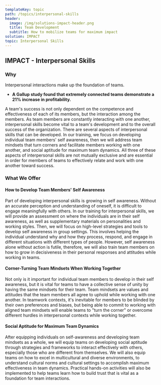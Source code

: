 ```yaml
---
templateKey: topic
path: /topics/interpersonal-skills
header:
  image: /img/solutions-impact-header.png
  title: Team Development
  subtitle: How to mobilize teams for maximum impact
solution: IMPACT
topic: Interpersonal Skills
---
```


## IMPACT - Interpersonal Skills

### Why

Interpersonal interactions make up the foundation of teams.

- **A Gallup study found that extremely connected teams demonstrate a 21%
  increase in profitability.**

A team's success is not only dependent on the competence and effectiveness of
each of its members, but the interaction among the members. As team members are
constantly interacting with one another, interpersonal skills become vital to a
team's development and to the overall success of the organization. There are
several aspects of interpersonal skills that can be developed. In our training,
we focus on developing individual team members' self awareness, then we will
address team mindsets that turn corners and facilitate members working with one
another, and social aptitude for maximum team dynamics. All three of these
aspects of interpersonal skills are not mutually exclusive and are essential in
order for members of teams to effectively relate and work with one another
toward success.

### What We Offer

#### How to Develop Team Members' Self Awareness

Part of developing interpersonal skills is growing in self awareness. Without
an accurate perception and understanding of oneself, it is difficult to engage
meaningfully with others. In our training for interpersonal skills, we will
provide an assessment on where the individuals are in their self awareness, as
well as supplementary materials on personalities and working styles. Then, we
will focus on high-level strategies and tools to develop self awareness in
group settings. This involves helping the individual understand why and how
they process, respond, and engage in different situations with different types
of people. However, self awareness alone without action is futile, therefore,
we will also train team members on how to grow in decisiveness in their
personal responses and attitudes while working in teams.

#### Corner-Turning Team Mindsets When Working Together

Not only is it important for individual team members to develop in their self
awareness, but it is vital for teams to have a collective sense of unity by
having the same mindsets for their team. Team mindsets are values and attitudes
that the team members all agree to uphold while working with one another. In
teamwork contexts, it's inevitable for members to be blinded by their own
preferences and biases, but being able to commit to working with aligned team
mindsets will enable teams to "turn the corner" or overcome different hurdles
in interpersonal contexts while working together.

#### Social Aptitude for Maximum Team Dynamics

After equipping individuals on self-awareness and developing team mindsets as a
whole, we will equip teams on developing social aptitude through strategies and
frameworks to interact effectively with others, especially those who are
different from themselves. We will also equip teams on how to excel in
multicultural and diverse environments, to understand cultural norms and
cultural settings to accomplish maximum effectiveness in team dynamics.
Practical hands-on activities will also be implemented to help teams learn how
to build trust that is vital as a foundation for team interactions.
